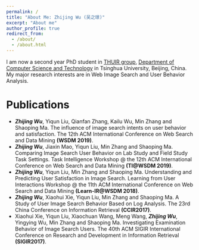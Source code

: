 ```yaml
---
permalink: /
title: "About Me: Zhijing Wu (吴之璟)"
excerpt: "About me"
author_profile: true
redirect_from: 
  - /about/
  - /about.html
---
```


I am now a second year PhD student in [THUIR group](http://www.thuir.cn/), [Department of Computer Science and Technology](http://www.cs.tsinghua.edu.cn) in Tsinghua University, Beijing, China. My major research interests are in Web Image Search and User Behavior Analysis.

Publications
======
* ***Zhijing Wu***, Yiqun Liu, Qianfan Zhang, Kailu Wu, Min Zhang and Shaoping Ma. The influence of image search intents on user behavior and satisfaction. The 12th ACM International Conference on Web Search and Data Mining **(WSDM 2019)**.
* ***Zhijing Wu***, Jiaxin Mao, Yiqun Liu, Min Zhang and Shaoping Ma. Comparing Image Search User Behavior on Lab Study and Field Study Task Settings. Task Intelligence Workshop @ the 12th ACM International Conference on Web Search and Data Mining **(TI@WSDM 2019)**.
* ***Zhijing Wu***, Yiqun Liu, Min Zhang and Shaoping Ma. Understanding and Predicting User Satisfaction in Image Search. Learning from User Interactions Workshop @ the 11th ACM International Conference on Web Search and Data Mining **(Learn-IR@WSDM 2018)**.
* ***Zhijing Wu***, Xiaohui Xie, Yiqun Liu, Min Zhang and Shaoping Ma. A Study of User Image Search Behavior Based on Log Analysis. The 23rd China Conference on Information Retrieval **(CCIR2017)**.
* Xiaohui Xie, Yiqun Liu, Xiaochuan Wang, Meng Wang, ***Zhijing Wu***, Yingying Wu, Min Zhang and Shaoping Ma. Investigating Examination Behavior of Image Search Users. The 40th ACM SIGIR International Conference on Research and Development in Information Retrieval **(SIGIR2017)**.
